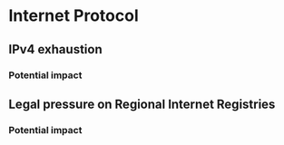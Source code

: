 # Internet Protocol

## IPv4 exhaustion

### Potential impact

## Legal pressure on Regional Internet Registries

### Potential impact
